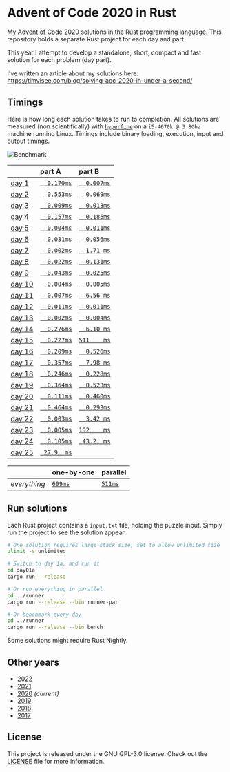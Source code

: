 # Advent of Code 2020 in Rust
My [Advent of Code 2020][aoc-2020] solutions in the Rust programming language.
This repository holds a separate Rust project for each day and part.

This year I attempt to develop a standalone, short, compact and fast solution
for each problem (day part).

I've written an article about my solutions here:
https://timvisee.com/blog/solving-aoc-2020-in-under-a-second/

## Timings
Here is how long each solution takes to run to completion.
All solutions are measured (non scientifically) with [`hyperfine`][hyperfine] on
a `i5-4670k @ 3.8Ghz` machine running Linux.
Timings include binary loading, execution, input and output timings.

![Benchmark](./res/graph.png)

|                                                | part A                              | part B                              |
|:-----------------------------------------------|:------------------------------------|:------------------------------------|
| [day 1](https://adventofcode.com/2020/day/1)   | [`  0.170ms`](./day01a/src/main.rs) | [`  0.007ms`](./day01b/src/main.rs) |
| [day 2](https://adventofcode.com/2020/day/2)   | [`  0.553ms`](./day02a/src/main.rs) | [`  0.069ms`](./day02b/src/main.rs) |
| [day 3](https://adventofcode.com/2020/day/3)   | [`  0.009ms`](./day03a/src/main.rs) | [`  0.013ms`](./day03b/src/main.rs) |
| [day 4](https://adventofcode.com/2020/day/4)   | [`  0.157ms`](./day04a/src/main.rs) | [`  0.185ms`](./day04b/src/main.rs) |
| [day 5](https://adventofcode.com/2020/day/5)   | [`  0.004ms`](./day05a/src/main.rs) | [`  0.011ms`](./day05b/src/main.rs) |
| [day 6](https://adventofcode.com/2020/day/6)   | [`  0.031ms`](./day06a/src/main.rs) | [`  0.056ms`](./day06b/src/main.rs) |
| [day 7](https://adventofcode.com/2020/day/7)   | [`  0.002ms`](./day07a/src/main.rs) | [`  1.71 ms`](./day07b/src/main.rs) |
| [day 8](https://adventofcode.com/2020/day/8)   | [`  0.022ms`](./day08a/src/main.rs) | [`  0.131ms`](./day08b/src/main.rs) |
| [day 9](https://adventofcode.com/2020/day/9)   | [`  0.043ms`](./day09a/src/main.rs) | [`  0.025ms`](./day09b/src/main.rs) |
| [day 10](https://adventofcode.com/2020/day/10) | [`  0.004ms`](./day10a/src/main.rs) | [`  0.005ms`](./day10b/src/main.rs) |
| [day 11](https://adventofcode.com/2020/day/11) | [`  0.007ms`](./day11a/src/main.rs) | [`  6.56 ms`](./day11b/src/main.rs) |
| [day 12](https://adventofcode.com/2020/day/12) | [`  0.011ms`](./day12a/src/main.rs) | [`  0.011ms`](./day12b/src/main.rs) |
| [day 13](https://adventofcode.com/2020/day/13) | [`  0.002ms`](./day13a/src/main.rs) | [`  0.004ms`](./day13b/src/main.rs) |
| [day 14](https://adventofcode.com/2020/day/14) | [`  0.276ms`](./day14a/src/main.rs) | [`  6.10 ms`](./day14b/src/main.rs) |
| [day 15](https://adventofcode.com/2020/day/15) | [`  0.227ms`](./day15a/src/main.rs) | [`511    ms`](./day15b/src/main.rs) |
| [day 16](https://adventofcode.com/2020/day/16) | [`  0.209ms`](./day16a/src/main.rs) | [`  0.526ms`](./day16b/src/main.rs) |
| [day 17](https://adventofcode.com/2020/day/17) | [`  0.357ms`](./day17a/src/main.rs) | [`  7.98 ms`](./day17b/src/main.rs) |
| [day 18](https://adventofcode.com/2020/day/18) | [`  0.246ms`](./day18a/src/main.rs) | [`  0.228ms`](./day18b/src/main.rs) |
| [day 19](https://adventofcode.com/2020/day/19) | [`  0.364ms`](./day19a/src/main.rs) | [`  0.523ms`](./day19b/src/main.rs) |
| [day 20](https://adventofcode.com/2020/day/20) | [`  0.111ms`](./day20a/src/main.rs) | [`  0.460ms`](./day20b/src/main.rs) |
| [day 21](https://adventofcode.com/2020/day/21) | [`  0.464ms`](./day21a/src/main.rs) | [`  0.293ms`](./day21b/src/main.rs) |
| [day 22](https://adventofcode.com/2020/day/22) | [`  0.003ms`](./day22a/src/main.rs) | [`  3.42 ms`](./day22b/src/main.rs) |
| [day 23](https://adventofcode.com/2020/day/23) | [`  0.005ms`](./day23a/src/main.rs) | [`192    ms`](./day23b/src/main.rs) |
| [day 24](https://adventofcode.com/2020/day/24) | [`  0.105ms`](./day24a/src/main.rs) | [` 43.2  ms`](./day24b/src/main.rs) |
| [day 25](https://adventofcode.com/2020/day/25) | [` 27.9  ms`](./day25a/src/main.rs) |                                     |

|              | one-by-one                             | parallel                                   |
|:-------------|:---------------------------------------|:-------------------------------------------|
| _everything_ | [`699ms`](./runner/src/bin/runner.rs)  | [`511ms`](./runner/src/bin/runner-par.rs)  |

## Run solutions
Each Rust project contains a `input.txt` file, holding the puzzle input. Simply
run the project to see the solution appear.

```bash
# One solution requires large stack size, set to allow unlimited size
ulimit -s unlimited

# Switch to day 1a, and run it
cd day01a
cargo run --release

# Or run everything in parallel
cd ../runner
cargo run --release --bin runner-par

# Or benchmark every day
cd ../runner
cargo run --release --bin bench
```

Some solutions might require Rust Nightly.

## Other years
- [2022](https://github.com/timvisee/advent-of-code-2022)
- [2021](https://github.com/timvisee/advent-of-code-2021)
- [2020](https://github.com/timvisee/advent-of-code-2020) _(current)_
- [2019](https://github.com/timvisee/advent-of-code-2019)
- [2018](https://github.com/timvisee/advent-of-code-2018)
- [2017](https://github.com/timvisee/advent-of-code-2017)

## License
This project is released under the GNU GPL-3.0 license.
Check out the [LICENSE](LICENSE) file for more information.

[aoc-2020]: https://adventofcode.com/2020
[hyperfine]: https://github.com/sharkdp/hyperfine
